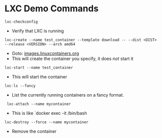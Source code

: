 # LXC Demo Commands 

`lxc-checkconfig`
* Verify that LXC is running

`lxc-create --name test_container --template download -- --dist <DIST> --release <VERSION> --arch amd64`
* Goto: [images.linuxcontainers.org](https://images.linuxcontainers.org/) 
* This will create the container you specify, it does *not* start it 

`lxc-start --name test_container`
* This will start the container

`lxc-ls --fancy` 
* List the currently running containers on a fancy format.

` lxc-attach --name mycontainer`
* This is like `docker exec -it <ID> /bin/bash

`lxc-destroy --force --name mycontainer`
* Remove the container